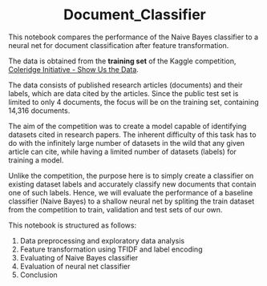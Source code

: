 # <center> Document_Classifier

This notebook compares the performance of the Naive Bayes classifier to a neural net for document classification after feature transformation. 

The data is obtained from the **training set** of the Kaggle competition, [Coleridge Initiative - Show Us the Data](https://www.kaggle.com/c/coleridgeinitiative-show-us-the-data). 

The data consists of published research articles (documents) and their labels, which are data cited by the articles. Since the public test set is limited to only 4 documents, the focus will be on the training set, containing 14,316 documents. 

The aim of the competition was to create a model capable of identifying datasets cited in research papers. The inherent difficulty of this task has to do with the infinitely large number of datasets in the wild that any given article can cite, while having a limited number of datasets (labels) for training a model. 

Unlike the competition, the purpose here is to simply create a classifier on existing dataset labels and accurately classify new documents that contain one of such labels. Hence, we will evaluate the performance of a baseline classifier (Naive Bayes) to a shallow neural net by spliting the train dataset from the competition to train, validation and test sets of our own. 

This notebook is structured as follows:
1. Data preprocessing and exploratory data analysis
3. Feature transformation using TFIDF and label encoding
2. Evaluating of Naive Bayes classifier
3. Evaluation of neural net classifier
4. Conclusion

